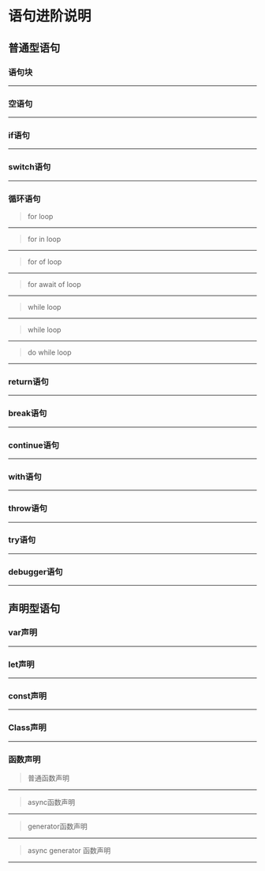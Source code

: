 # 语句进阶说明

## 普通型语句

### 语句块

---

### 空语句

---

### if语句

---

### switch语句

---

### 循环语句

> for loop


---

> for in loop

---

> for of loop

---

> for await of loop

---

> while loop

---

> while loop

---

> do while loop

---

### return语句

---

### break语句

---

### continue语句

---

### with语句

---

### throw语句

---

### try语句

---

### debugger语句

---

## 声明型语句

### var声明

---

### let声明

---

### const声明

---

### Class声明

---

### 函数声明

> 普通函数声明

---

> async函数声明

---

> generator函数声明

---

> async generator 函数声明

---

